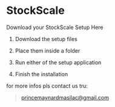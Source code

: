 # StockScale
Download your StockScale Setup Here

1) Download the setup files

2) Place them inside a folder

3) Run either of the setup application

4) Finish the installation


for more infos
pls contact us tru:
> princemaynardmasilac@gmail.com  
